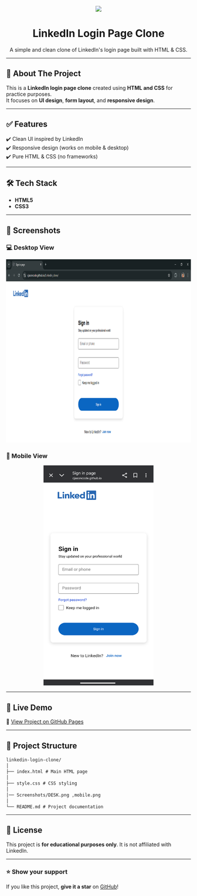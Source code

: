 <!-- Banner -->
<p align="center">
  <img src="https://upload.wikimedia.org/wikipedia/commons/c/ca/LinkedIn_logo_initials.png" width="80"/>
</p>

<h1 align="center">LinkedIn Login Page Clone</h1>
<p align="center">
  A simple and clean clone of LinkedIn's login page built with HTML & CSS.
</p>


---

## 📌 About The Project
This is a **LinkedIn login page clone** created using **HTML and CSS** for practice purposes.  
It focuses on **UI design**, **form layout**, and **responsive design**.

---

## ✅ Features
✔️ Clean UI inspired by LinkedIn  
✔️ Responsive design (works on mobile & desktop)  
✔️ Pure HTML & CSS (no frameworks)  

---

## 🛠 Tech Stack
- **HTML5**
- **CSS3**

---

## 📸 Screenshots

### 💻 Desktop View  
<p align="center">
 <img src="Screenshots\DESK.png" alt="Desktop Screenshot" width="900" height="500" />
</p> 

### 📱 Mobile View  
 <p align="center">
  <img src="Screenshots\mobile.png" alt="Mobile Screenshot" width="300" height="600" />
</p>

 

---

## 🚀 Live Demo
🔗 [View Project on GitHub Pages](https://cjasoncode.github.io/Linkedin_clone/)

---

## 📂 Project Structure

```
linkedin-login-clone/
│
├── index.html # Main HTML page
│
├── style.css # CSS styling
│
│── Screenshots/DESK.png ,mobile.png
│
└── README.md # Project documentation
```

---

## 📜 License
This project is **for educational purposes only**. It is not affiliated with LinkedIn.

---

### ⭐ Show your support
If you like this project, **give it a star** on [GitHub](https://github.com/cjasoncode/Linkedin_clone)!
